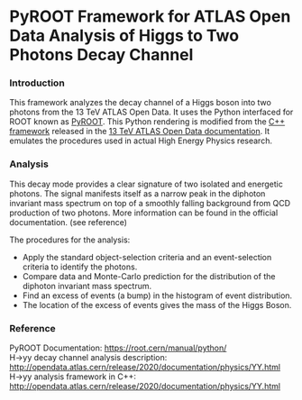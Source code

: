 # PyROOT Framework for ATLAS Open Data Analysis of Higgs to Two Photons Decay Channel

### Introduction
This framework analyzes the decay channel of a Higgs boson into two photons from the 13 TeV ATLAS Open Data. It uses the Python interfaced for ROOT known as [PyROOT]([url](https://root.cern/manual/python/)). This Python rendering is modified from the [C++ framework]([url](https://github.com/atlas-outreach-data-tools/atlas-outreach-cpp-framework-13tev)) released in the [13 TeV ATLAS Open Data documentation]([url](http://opendata.atlas.cern/release/2020/documentation/index.html)). It emulates the procedures used in actual High Energy Physics research.

### Analysis
This decay mode provides a clear signature of two isolated and energetic photons. The signal manifests itself as a narrow peak in the diphoton invariant mass spectrum on top of a smoothly falling background from QCD production of two photons. More information can be found in the official documentation. (see reference)

The procedures for the analysis:
 - Apply the standard object-selection criteria and an event-selection criteria to identify the photons.
 - Compare data and Monte-Carlo prediction for the distribution of the diphoton invariant mass spectrum.
 - Find an excess of events (a bump) in the histogram of event distribution.
 - The location of the excess of events gives the mass of the Higgs Boson.
 
### Reference
 
PyROOT Documentation: https://root.cern/manual/python/    
H->yy decay channel analysis description: http://opendata.atlas.cern/release/2020/documentation/physics/YY.html       
H->yy analysis framework in C++: http://opendata.atlas.cern/release/2020/documentation/physics/YY.html
